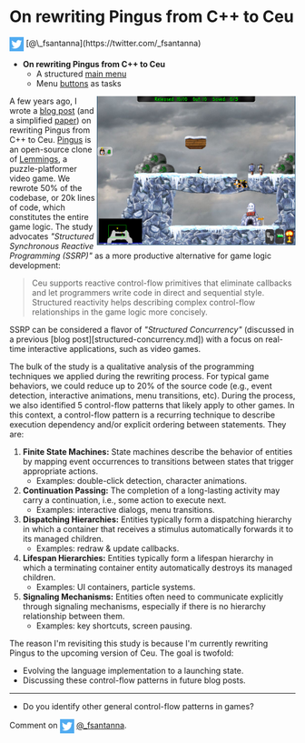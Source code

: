 # On rewriting Pingus from C++ to Ceu

<img src="twitter.png" style="vertical-align:middle">
[@\_fsantanna](https://twitter.com/_fsantanna)

- **On rewriting Pingus from C++ to Ceu**
    - A structured [main menu](menu.md)
    - Menu [buttons](buttons.md) as tasks

<img src="pingus.png" align="right" width="350">

A few years ago, I wrote a [blog post][3] (and a simplified [paper][4]) on
rewriting Pingus from C++ to Ceu.
[Pingus][1] is an open-source clone of [Lemmings][2], a puzzle-platformer video
game.
We rewrote 50% of the codebase, or 20k lines of code, which constitutes the
entire game logic.
The study advocates *"Structured Synchronous Reactive Programming (SSRP)"* as a
more productive alternative for game logic development:

> Ceu supports reactive control-flow primitives that eliminate callbacks and
> let programmers write code in direct and sequential style.
> Structured reactivity helps describing complex control-flow relationships in
> the game logic more concisely.

SSRP can be considered a flavor of *"Structured Concurrency"* (discussed in a
previous [blog post][structured-concurrency.md]) with a focus on real-time
interactive applications, such as video games.

The bulk of the study is a qualitative analysis of the programming techniques
we applied during the rewriting process.
For typical game behaviors, we could reduce up to 20% of the source code (e.g.,
event detection, interactive animations, menu transitions, etc).
During the process, we also identified 5 control-flow patterns that likely
apply to other games.
In this context, a control-flow pattern is a recurring technique to describe
execution dependency and/or explicit ordering between statements.
They are:

1. **Finite State Machines:** State machines describe the behavior of entities
   by mapping event occurrences to transitions between states that trigger
   appropriate actions.
    - Examples: double-click detection, character animations.
2. **Continuation Passing:** The completion of a long-lasting activity may
   carry a continuation, i.e., some action to execute next.
    - Examples: interactive dialogs, menu transitions.
3. **Dispatching Hierarchies:** Entities typically form a dispatching hierarchy
   in which a container that receives a stimulus automatically forwards it to
   its managed children.
    - Examples: redraw & update callbacks.
4. **Lifespan Hierarchies:** Entities typically form a lifespan hierarchy in
   which a terminating container entity automatically destroys its managed
   children.
    - Examples: UI containers, particle systems.
5. **Signaling Mechanisms:** Entities often need to communicate explicitly
   through signaling mechanisms, especially if there is no hierarchy
   relationship between them.
    - Examples: key shortcuts, screen pausing.

The reason I'm revisiting this study is because I'm currently rewriting Pingus
to the upcoming version of Ceu.
The goal is twofold:

- Evolving the language implementation to a launching state.
- Discussing these control-flow patterns in future blog posts.

[1]: http://pingus.seul.org/
[2]: https://en.wikipedia.org/wiki/Lemmings_(video_game)
[3]: https://fsantanna.github.io/pingus/
[4]: http://ceu-lang.org/chico/ceu_sbgames18.pdf

---

- Do you identify other general control-flow patterns in games?

Comment on <img src="twitter.png" style="vertical-align:middle"> [@\_fsantanna](https://twitter.com/_fsantanna/status/1508091964390092810).
